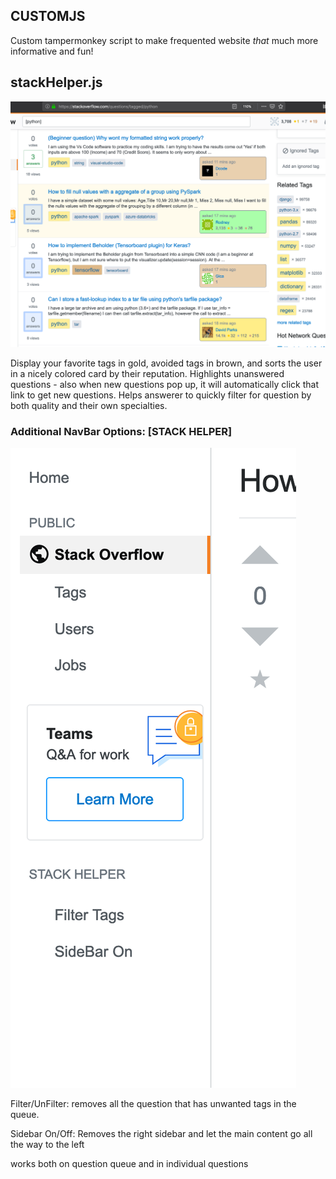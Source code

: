 ## CUSTOMJS

Custom tampermonkey script to make frequented website *that* much more informative and fun!

## stackHelper.js

![More informative stackoverflow, with personal preferences](/images/SC_9.png)
<!-- .element style="width: 60%" -->

Display your favorite tags in gold, avoided tags in brown, and sorts the user in a nicely colored card by their reputation. Highlights unanswered questions - also when new questions pop up, it will automatically click that link to get new questions. Helps answerer to quickly filter for question by both quality and their own specialties.

### Additional NavBar Options: [STACK HELPER]

![A small sidebar to toggle unwanted tag and the SideBar](/images/SC_11.png)
<!-- .element style="width: 20%" -->

Filter/UnFilter: removes all the question that has unwanted tags in the queue.

Sidebar On/Off: Removes the right sidebar and let the main content go all the way to the left

works both on question queue and in individual questions
